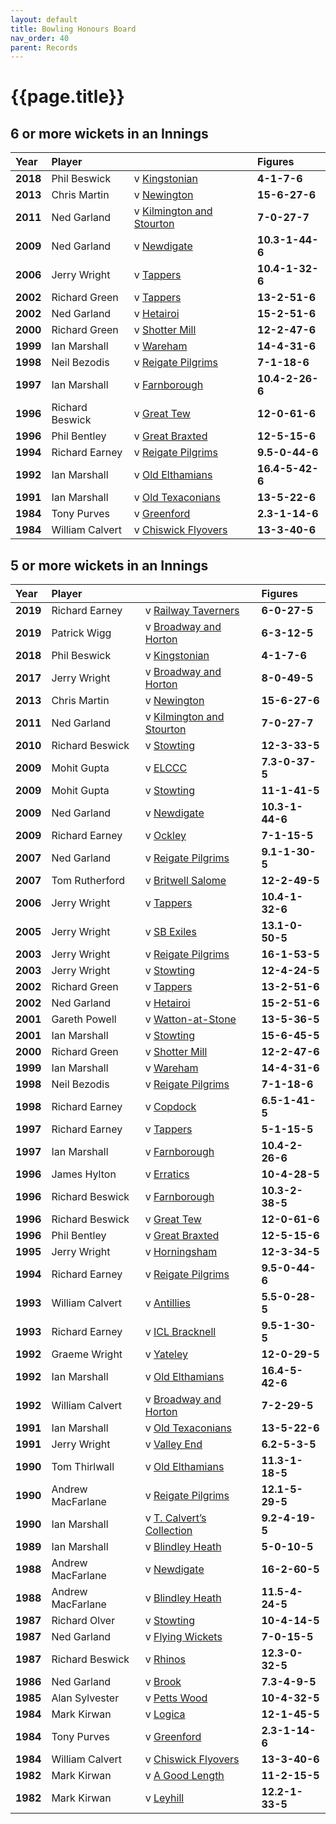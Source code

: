 ```yaml
---
layout: default
title: Bowling Honours Board
nav_order: 40
parent: Records
---
```


# {{page.title}}

## 6 or more wickets in an Innings

| Year | Player |  | Figures |
|:---|:---|:---|:---|
| **2018** | Phil Beswick | v [Kingstonian](../2018/kingstonian) | **4-1-7-6** |
| **2013** | Chris Martin | v [Newington](../2013/newington) | **15-6-27-6** |
| **2011** | Ned Garland | v [Kilmington and Stourton](../2011/kilmington-and-stourton) | **7-0-27-7** |
| **2009** | Ned Garland | v [Newdigate](../2009/newdigate) | **10.3-1-44-6** |
| **2006** | Jerry Wright | v [Tappers](../2006/tappers) | **10.4-1-32-6** |
| **2002** | Richard Green | v [Tappers](../2002/tappers) | **13-2-51-6** |
| **2002** | Ned Garland | v [Hetairoi](../2002/hetairoi) | **15-2-51-6** |
| **2000** | Richard Green | v [Shotter Mill](../2000/shotter-mill) | **12-2-47-6** |
| **1999** | Ian Marshall | v [Wareham](../1999/wareham) | **14-4-31-6** |
| **1998** | Neil Bezodis | v [Reigate Pilgrims](../1998/reigate-pilgrims) | **7-1-18-6** |
| **1997** | Ian Marshall | v [Farnborough](../1997/farnborough) | **10.4-2-26-6** |
| **1996** | Richard Beswick | v [Great Tew](../1996/great-tew) | **12-0-61-6** |
| **1996** | Phil Bentley | v [Great Braxted](../1996/great-braxted) | **12-5-15-6** |
| **1994** | Richard Earney | v [Reigate Pilgrims](../1994/reigate-pilgrims) | **9.5-0-44-6** |
| **1992** | Ian Marshall | v [Old Elthamians](../1992/old-elthamians) | **16.4-5-42-6** |
| **1991** | Ian Marshall | v [Old Texaconians](../1991/old-texaconians) | **13-5-22-6** |
| **1984** | Tony Purves | v [Greenford](../1984/greenford) | **2.3-1-14-6** |
| **1984** | William Calvert | v [Chiswick Flyovers](../1984/chiswick-flyovers) | **13-3-40-6** |

## 5 or more wickets in an Innings

| Year | Player |  | Figures |
|:---|:---|:---|:---|
| **2019** | Richard Earney | v [Railway Taverners](../2019/railway-taverners) | **6-0-27-5** |
| **2019** | Patrick Wigg | v [Broadway and Horton](../2019/broadway-and-horton) | **6-3-12-5** |
| **2018** | Phil Beswick | v [Kingstonian](../2018/kingstonian) | **4-1-7-6** |
| **2017** | Jerry Wright | v [Broadway and Horton](../2017/broadway-and-horton) | **8-0-49-5** |
| **2013** | Chris Martin | v [Newington](../2013/newington) | **15-6-27-6** |
| **2011** | Ned Garland | v [Kilmington and Stourton](../2011/kilmington-and-stourton) | **7-0-27-7** |
| **2010** | Richard Beswick | v [Stowting](../2010/stowting) | **12-3-33-5** |
| **2009** | Mohit Gupta | v [ELCCC](../2009/elccc) | **7.3-0-37-5** |
| **2009** | Mohit Gupta | v [Stowting](../2009/stowting) | **11-1-41-5** |
| **2009** | Ned Garland | v [Newdigate](../2009/newdigate) | **10.3-1-44-6** |
| **2009** | Richard Earney | v [Ockley](../2009/ockley) | **7-1-15-5** |
| **2007** | Ned Garland | v [Reigate Pilgrims](../2007/reigate-pilgrims) | **9.1-1-30-5** |
| **2007** | Tom Rutherford | v [Britwell Salome](../2007/britwell-salome) | **12-2-49-5** |
| **2006** | Jerry Wright | v [Tappers](../2006/tappers) | **10.4-1-32-6** |
| **2005** | Jerry Wright | v [SB Exiles](../2005/sb-exiles) | **13.1-0-50-5** |
| **2003** | Jerry Wright | v [Reigate Pilgrims](../2003/reigate-pilgrims) | **16-1-53-5** |
| **2003** | Jerry Wright | v [Stowting](../2003/stowting) | **12-4-24-5** |
| **2002** | Richard Green | v [Tappers](../2002/tappers) | **13-2-51-6** |
| **2002** | Ned Garland | v [Hetairoi](../2002/hetairoi) | **15-2-51-6** |
| **2001** | Gareth Powell | v [Watton-at-Stone](../2001/watton-at-stone) | **13-5-36-5** |
| **2001** | Ian Marshall | v [Stowting](../2001/stowting) | **15-6-45-5** |
| **2000** | Richard Green | v [Shotter Mill](../2000/shotter-mill) | **12-2-47-6** |
| **1999** | Ian Marshall | v [Wareham](../1999/wareham) | **14-4-31-6** |
| **1998** | Neil Bezodis | v [Reigate Pilgrims](../1998/reigate-pilgrims) | **7-1-18-6** |
| **1998** | Richard Earney | v [Copdock](../1998/copdock) | **6.5-1-41-5** |
| **1997** | Richard Earney | v [Tappers](../1997/tappers) | **5-1-15-5** |
| **1997** | Ian Marshall | v [Farnborough](../1997/farnborough) | **10.4-2-26-6** |
| **1996** | James Hylton | v [Erratics](../1996/erratics) | **10-4-28-5** |
| **1996** | Richard Beswick | v [Farnborough](../1996/farnborough) | **10.3-2-38-5** |
| **1996** | Richard Beswick | v [Great Tew](../1996/great-tew) | **12-0-61-6** |
| **1996** | Phil Bentley | v [Great Braxted](../1996/great-braxted) | **12-5-15-6** |
| **1995** | Jerry Wright | v [Horningsham](../1995/horningsham) | **12-3-34-5** |
| **1994** | Richard Earney | v [Reigate Pilgrims](../1994/reigate-pilgrims) | **9.5-0-44-6** |
| **1993** | William Calvert | v [Antillies](../1993/antillies) | **5.5-0-28-5** |
| **1993** | Richard Earney | v [ICL Bracknell](../1993/icl-bracknell) | **9.5-1-30-5** |
| **1992** | Graeme Wright | v [Yateley](../1992/yateley) | **12-0-29-5** |
| **1992** | Ian Marshall | v [Old Elthamians](../1992/old-elthamians) | **16.4-5-42-6** |
| **1992** | William Calvert | v [Broadway and Horton](../1992/broadway-and-horton) | **7-2-29-5** |
| **1991** | Ian Marshall | v [Old Texaconians](../1991/old-texaconians) | **13-5-22-6** |
| **1991** | Jerry Wright | v [Valley End](../1991/valley-end) | **6.2-5-3-5** |
| **1990** | Tom Thirlwall | v [Old Elthamians](../1990/old-elthamians) | **11.3-1-18-5** |
| **1990** | Andrew MacFarlane | v [Reigate Pilgrims](../1990/reigate-pilgrims) | **12.1-5-29-5** |
| **1990** | Ian Marshall | v [T. Calvert’s Collection](../1990/t-calverts-collection) | **9.2-4-19-5** |
| **1989** | Ian Marshall | v [Blindley Heath](../1989/blindley-heath) | **5-0-10-5** |
| **1988** | Andrew MacFarlane | v [Newdigate](../1988/newdigate) | **16-2-60-5** |
| **1988** | Andrew MacFarlane | v [Blindley Heath](../1988/blindley-heath) | **11.5-4-24-5** |
| **1987** | Richard Olver | v [Stowting](../1987/stowting) | **10-4-14-5** |
| **1987** | Ned Garland | v [Flying Wickets](../1987/flying-wickets) | **7-0-15-5** |
| **1987** | Richard Beswick | v [Rhinos](../1987/rhinos) | **12.3-0-32-5** |
| **1986** | Ned Garland | v [Brook](../1986/brook) | **7.3-4-9-5** |
| **1985** | Alan Sylvester | v [Petts Wood](../1985/petts-wood) | **10-4-32-5** |
| **1984** | Mark Kirwan | v [Logica](../1984/logica) | **12-1-45-5** |
| **1984** | Tony Purves | v [Greenford](../1984/greenford) | **2.3-1-14-6** |
| **1984** | William Calvert | v [Chiswick Flyovers](../1984/chiswick-flyovers) | **13-3-40-6** |
| **1982** | Mark Kirwan | v [A Good Length](../1982/a-good-length) | **11-2-15-5** |
| **1982** | Mark Kirwan | v [Leyhill](../1982/leyhill) | **12.2-1-33-5** |